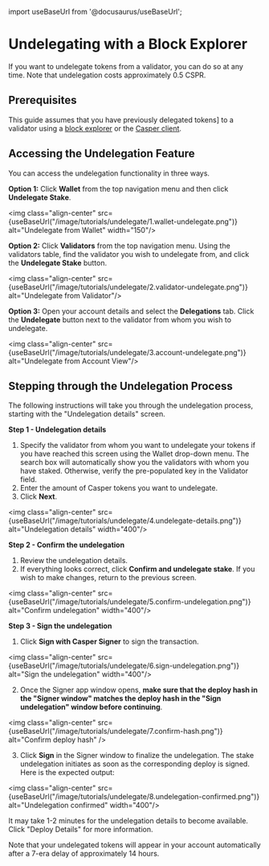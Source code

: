 import useBaseUrl from '@docusaurus/useBaseUrl';

# Undelegating with a Block Explorer

If you want to undelegate tokens from a validator, you can do so at any time. Note that undelegation costs approximately 0.5 CSPR. 

## Prerequisites 

This guide assumes that you have previously delegated tokens] to a validator using a [block explorer](./delegate-ui.md) or the [Casper client](../developers/cli/delegate.md).

## Accessing the Undelegation Feature

You can access the undelegation functionality in three ways.

**Option 1:** Click **Wallet** from the top navigation menu and then click **Undelegate Stake**.

<img class="align-center" src={useBaseUrl("/image/tutorials/undelegate/1.wallet-undelegate.png")} alt="Undelegate from Wallet" width="150"/>

**Option 2:** Click **Validators** from the top navigation menu. Using the validators table, find the validator you wish to undelegate from, and click the **Undelegate Stake** button.

<img class="align-center" src={useBaseUrl("/image/tutorials/undelegate/2.validator-undelegate.png")} alt="Undelegate from Validator"/>

**Option 3:** Open your account details and select the **Delegations** tab. Click the **Undelegate** button next to the validator from whom you wish to undelegate.

<img class="align-center" src={useBaseUrl("/image/tutorials/undelegate/3.account-undelegate.png")} alt="Undelegate from Account View"/>

## Stepping through the Undelegation Process

The following instructions will take you through the undelegation process, starting with the "Undelegation details" screen.

**Step 1 - Undelegation details**

1.  Specify the validator from whom you want to undelegate your tokens if you have reached this screen using the Wallet drop-down menu. The search box will automatically show you the validators with whom you have staked. Otherwise, verify the pre-populated key in the Validator field.
2.  Enter the amount of Casper tokens you want to undelegate.
3.  Click **Next**.

<img class="align-center" src={useBaseUrl("/image/tutorials/undelegate/4.undelegate-details.png")} alt="Undelegation details" width="400"/>

**Step 2 - Confirm the undelegation**

1.  Review the undelegation details.
2.  If everything looks correct, click **Confirm and undelegate stake**. If you wish to make changes, return to the previous screen.

<img class="align-center" src={useBaseUrl("/image/tutorials/undelegate/5.confirm-undelegation.png")} alt="Confirm undelegation" width="400"/>

**Step 3 - Sign the undelegation**

1.  Click **Sign with Casper Signer** to sign the transaction.

<img class="align-center" src={useBaseUrl("/image/tutorials/undelegate/6.sign-undelegation.png")} alt="Sign the undelegation" width="400"/>

2.  Once the Signer app window opens, **make sure that the deploy hash in the "Signer window" matches the deploy hash in the "Sign undelegation" window before continuing**.

<img class="align-center" src={useBaseUrl("/image/tutorials/undelegate/7.confirm-hash.png")} alt="Confirm deploy hash" />

3.  Click **Sign** in the Signer window to finalize the undelegation. The stake undelegation initiates as soon as the corresponding deploy is signed. Here is the expected output:

<img class="align-center" src={useBaseUrl("/image/tutorials/undelegate/8.undelegation-confirmed.png")} alt="Undelegation confirmed" width="400"/>

It may take 1-2 minutes for the undelegation details to become available. Click "Deploy Details" for more information. 

Note that your undelegated tokens will appear in your account automatically after a 7-era delay of approximately 14 hours.

